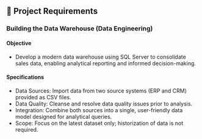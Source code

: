 ## 🚀 Project Requirements
### Building the Data Warehouse (Data Engineering)
#### Objective
- Develop a modern data warehouse using SQL Server to consolidate sales data, enabling analytical reporting and informed decision-making.

#### Specifications
- Data Sources: Import data from two source systems (ERP and CRM) provided as CSV files.
- Data Quality: Cleanse and resolve data quality issues prior to analysis.
- Integration: Combine both sources into a single, user-friendly data model designed for analytical queries.
- Scope: Focus on the latest dataset only; historization of data is not required.
